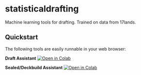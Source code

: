 # statisticaldrafting
Machine learning tools for drafting. Trained on data from 17lands. 

## Quickstart
The following tools are easily runnable in your web browser: 

**Draft Assistant** [![Open in Colab](https://colab.research.google.com/assets/colab-badge.svg)](https://colab.research.google.com/github/danieljbrooks/statistical-drafting/blob/main/notebooks/colab_draft_assistant.ipynb)

**Sealed/Deckbuild Assistant** [![Open in Colab](https://colab.research.google.com/assets/colab-badge.svg)](https://colab.research.google.com/github/danieljbrooks/statistical-drafting/blob/main/notebooks/colab_sealed_assistant.ipynb)